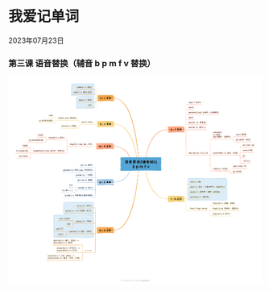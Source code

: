 # 我爱记单词
<div class="date">2023年07月23日</div>

### 第三课 语音替换（辅音 b p m f v 替换）
<div>
    <img id="content" src="pic/words/003.png">
</div>